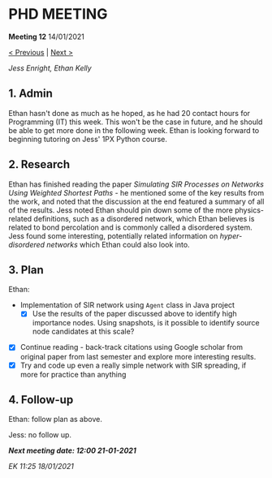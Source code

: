 # PHD MEETING

__Meeting 12__
14/01/2021

[< Previous](01-21/11_07-01-21.md) | [Next >](01-21/13_21-01-21.md)

_Jess Enright,_
_Ethan Kelly_


## 1. Admin

Ethan hasn't done as much as he hoped, as he had 20 contact hours for Programming (IT) this week. This won't be the case in future, and he should be able to get more done in the following week. Ethan is looking forward to beginning tutoring on Jess' 1PX Python course.


## 2. Research

Ethan has finished reading the paper _Simulating SIR Processes on Networks Using Weighted Shortest Paths_ - he mentioned some of the key results from the work, and noted that the discussion at the end featured a summary of all of the results. Jess noted Ethan should pin down some of the more physics-related definitions, such as a disordered network, which Ethan believes is related to bond percolation and is commonly called a disordered system. Jess found some interesting, potentially related information on _hyper-disordered networks_ which Ethan could also look into.


## 3. Plan

Ethan: 
* Implementation of SIR network using `Agent` class in Java project
  * [x] Use the results of the paper discussed above to identify high importance nodes. Using snapshots, is it possible to identify source node candidates at this scale?
* [x] Continue reading - back-track citations using Google scholar from original paper from last semester and explore more interesting results.
* [x] Try and code up even a really simple network with SIR spreading, if more for practice than anything

## 4. Follow-up

Ethan: follow plan as above.

Jess: no follow up.


**_Next meeting date: 12:00 21-01-2021_**



_EK 11:25 18/01/2021_
